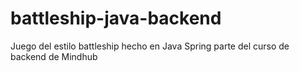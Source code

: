 # battleship-java-backend
Juego del estilo battleship hecho en Java Spring parte del curso de backend de Mindhub
